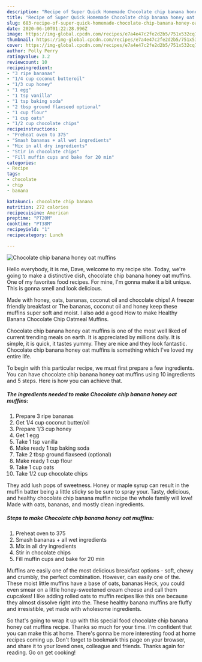 ```yaml
---
description: "Recipe of Super Quick Homemade Chocolate chip banana honey oat muffins"
title: "Recipe of Super Quick Homemade Chocolate chip banana honey oat muffins"
slug: 683-recipe-of-super-quick-homemade-chocolate-chip-banana-honey-oat-muffins
date: 2020-06-10T01:22:28.996Z
image: https://img-global.cpcdn.com/recipes/e7a4e47c2fe2d2b5/751x532cq70/chocolate-chip-banana-honey-oat-muffins-recipe-main-photo.jpg
thumbnail: https://img-global.cpcdn.com/recipes/e7a4e47c2fe2d2b5/751x532cq70/chocolate-chip-banana-honey-oat-muffins-recipe-main-photo.jpg
cover: https://img-global.cpcdn.com/recipes/e7a4e47c2fe2d2b5/751x532cq70/chocolate-chip-banana-honey-oat-muffins-recipe-main-photo.jpg
author: Polly Perry
ratingvalue: 3.2
reviewcount: 10
recipeingredient:
- "3 ripe bananas"
- "1/4 cup coconut butteroil"
- "1/3 cup honey"
- "1 egg"
- "1 tsp vanilla"
- "1 tsp baking soda"
- "2 tbsp ground flaxseed optional"
- "1 cup flour"
- "1 cup oats"
- "1/2 cup chocolate chips"
recipeinstructions:
- "Preheat oven to 375"
- "Smash bananas + all wet ingredients"
- "Mix in all dry ingredients"
- "Stir in chocolate chips"
- "Fill muffin cups and bake for 20 min"
categories:
- Recipe
tags:
- chocolate
- chip
- banana

katakunci: chocolate chip banana 
nutrition: 272 calories
recipecuisine: American
preptime: "PT20M"
cooktime: "PT38M"
recipeyield: "1"
recipecategory: Lunch

---
```



![Chocolate chip banana honey oat muffins](https://img-global.cpcdn.com/recipes/e7a4e47c2fe2d2b5/751x532cq70/chocolate-chip-banana-honey-oat-muffins-recipe-main-photo.jpg)

Hello everybody, it is me, Dave, welcome to my recipe site. Today, we're going to make a distinctive dish, chocolate chip banana honey oat muffins. One of my favorites food recipes. For mine, I'm gonna make it a bit unique. This is gonna smell and look delicious.

Made with honey, oats, bananas, coconut oil and chocolate chips! A freezer friendly breakfast or The bananas, coconut oil and honey keep these muffins super soft and moist. I also add a good How to make Healthy Banana Chocolate Chip Oatmeal Muffins.

Chocolate chip banana honey oat muffins is one of the most well liked of current trending meals on earth. It is appreciated by millions daily. It is simple, it is quick, it tastes yummy. They are nice and they look fantastic. Chocolate chip banana honey oat muffins is something which I've loved my entire life.


To begin with this particular recipe, we must first prepare a few ingredients. You can have chocolate chip banana honey oat muffins using 10 ingredients and 5 steps. Here is how you can achieve that.

<!--inarticleads1-->

##### The ingredients needed to make Chocolate chip banana honey oat muffins:

1. Prepare 3 ripe bananas
1. Get 1/4 cup coconut butter/oil
1. Prepare 1/3 cup honey
1. Get 1 egg
1. Take 1 tsp vanilla
1. Make ready 1 tsp baking soda
1. Take 2 tbsp ground flaxseed (optional)
1. Make ready 1 cup flour
1. Take 1 cup oats
1. Take 1/2 cup chocolate chips


They add lush pops of sweetness. Honey or maple syrup can result in the muffin batter being a little sticky so be sure to spray your. Tasty, delicious, and healthy chocolate chip banana muffin recipe the whole family will love! Made with oats, bananas, and mostly clean ingredients. 

<!--inarticleads2-->

##### Steps to make Chocolate chip banana honey oat muffins:

1. Preheat oven to 375
1. Smash bananas + all wet ingredients
1. Mix in all dry ingredients
1. Stir in chocolate chips
1. Fill muffin cups and bake for 20 min


Muffins are easily one of the most delicious breakfast options - soft, chewy and crumbly, the perfect combination. However, can easily one of the. These moist little muffins have a base of oats, bananas Heck, you could even smear on a little honey-sweetened cream cheese and call them cupcakes! I like adding rolled oats to muffin recipes like this one because they almost dissolve right into the. These healthy banana muffins are fluffy and irresistible, yet made with wholesome ingredients. 

So that's going to wrap it up with this special food chocolate chip banana honey oat muffins recipe. Thanks so much for your time. I'm confident that you can make this at home. There's gonna be more interesting food at home recipes coming up. Don't forget to bookmark this page on your browser, and share it to your loved ones, colleague and friends. Thanks again for reading. Go on get cooking!
